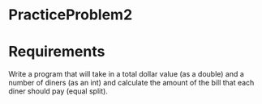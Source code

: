 # PracticeProblem2

# Requirements
Write a program that will take in a total dollar value (as a double) and a number of diners (as an int) and calculate the amount of the bill that each diner should pay (equal split).


